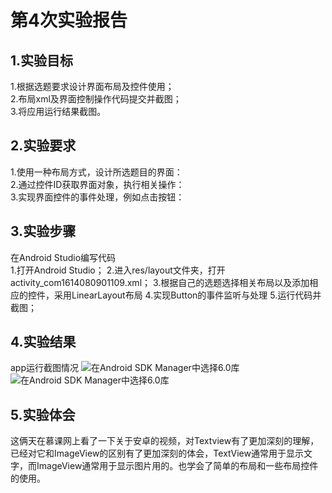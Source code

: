 # 第4次实验报告
## 1.实验目标
1.根据选题要求设计界面布局及控件使用；  
2.布局xml及界面控制操作代码提交并截图；  
3.将应用运行结果截图。  
  
## 2.实验要求
1.使用一种布局方式，设计所选题目的界面：   
2.通过控件ID获取界面对象，执行相关操作：  
3.实现界面控件的事件处理，例如点击按钮： 

## 3.实验步骤
在Android Studio编写代码  
1.打开Android Studio；
2.进入res/layout文件夹，打开activity_com1614080901109.xml；
3.根据自己的选题选择相关布局以及添加相应的控件，采用LinearLayout布局
4.实现Button的事件监听与处理
5.运行代码并截图；  

## 4.实验结果
app运行截图情况 
![在Android SDK Manager中选择6.0库](https://github.com/lixubin51/android-labs-2018/blob/master/Com1614080901109/com1614080901109-5.png "配置教育网下载代理")
![在Android SDK Manager中选择6.0库](https://github.com/lixubin51/android-labs-2018/blob/master/Com1614080901109/com1614080901109-6.png "配置教育网下载代理")
## 5.实验体会
这俩天在慕课网上看了一下关于安卓的视频，对Textview有了更加深刻的理解，已经对它和ImageView的区别有了更加深刻的体会，TextView通常用于显示文字，而ImageView通常用于显示图片用的。也学会了简单的布局和一些布局控件的使用。
